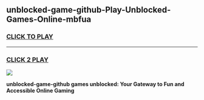 
## unblocked-game-github-Play-Unblocked-Games-Online-mbfua
<h3>
<a href="https://premium76.site?title=unblocked-game-github&ref=24A">CLICK TO PLAY</a></h3>
<hr>

<h3>
<a href="https://premium76.site?title=unblocked-game-github&ref=24A">CLICK 2 PLAY</a>
  
</h3>

<a href="https://premium76.site?title=unblocked-game-github&ref=24A"><img src="https://clearcache.store/games.png"></a>


**unblocked-game-github games unblocked: Your Gateway to Fun and Accessible Online Gaming**
